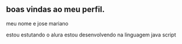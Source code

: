 ## boas vindas ao meu perfil.

meu nome e jose mariano

estou estutando o alura 
estou desenvolvendo na linguagem java script 









